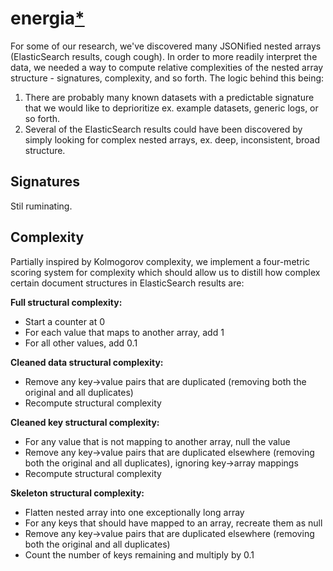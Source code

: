 # energia[*](https://www.youtube.com/watch?v=BVWfqOSdzs4)

For some of our research, we've discovered many JSONified nested arrays (ElasticSearch results, cough cough). In order to more readily interpret the data, we needed a way to compute relative complexities of the nested array structure - signatures, complexity, and so forth. The logic behind this being:
1. There are probably many known datasets with a predictable signature that we would like to deprioritize ex. example datasets, generic logs, or so forth.
2. Several of the ElasticSearch results could have been discovered by simply looking for complex nested arrays, ex. deep, inconsistent, broad structure.

## Signatures
Stil ruminating.

## Complexity
Partially inspired by Kolmogorov complexity, we implement a four-metric scoring system for complexity which should allow us to distill how complex certain document structures in ElasticSearch results are:

**Full structural complexity:**
* Start a counter at 0
* For each value that maps to another array, add 1
* For all other values, add 0.1

**Cleaned data structural complexity:**
* Remove any key->value pairs that are duplicated (removing both the original and all duplicates)
* Recompute structural complexity

**Cleaned key structural complexity:**
* For any value that is not mapping to another array, null the value
* Remove any key->value pairs that are duplicated elsewhere (removing both the original and all duplicates), ignoring key->array mappings
* Recompute structural complexity

**Skeleton structural complexity:**
* Flatten nested array into one exceptionally long array
* For any keys that should have mapped to an array, recreate them as null
* Remove any key->value pairs that are duplicated elsewhere (removing both the original and all duplicates)
* Count the number of keys remaining and multiply by 0.1
